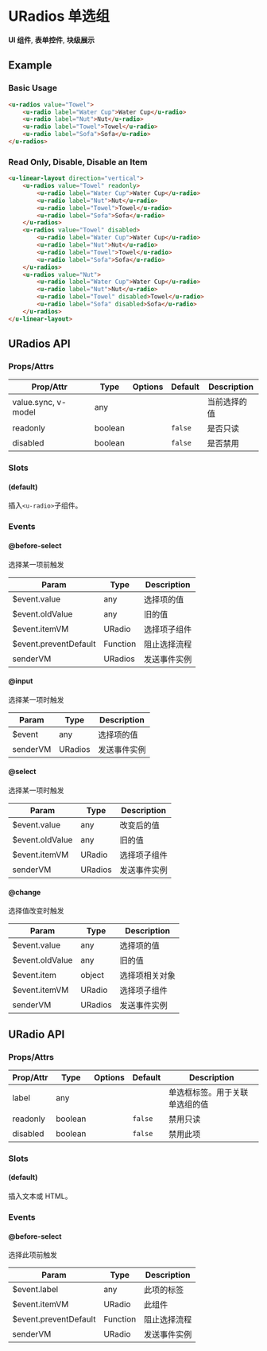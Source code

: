 <!-- 该 README.md 根据 api.yaml 和 docs/*.md 自动生成，为了方便在 GitHub 和 NPM 上查阅。如需修改，请查看源文件 -->

# URadios 单选组

**UI 组件**, **表单控件**, **块级展示**

## Example
### Basic Usage

``` html
<u-radios value="Towel">
    <u-radio label="Water Cup">Water Cup</u-radio>
    <u-radio label="Nut">Nut</u-radio>
    <u-radio label="Towel">Towel</u-radio>
    <u-radio label="Sofa">Sofa</u-radio>
</u-radios>
```

### Read Only, Disable, Disable an Item

``` html
<u-linear-layout direction="vertical">
    <u-radios value="Towel" readonly>
        <u-radio label="Water Cup">Water Cup</u-radio>
        <u-radio label="Nut">Nut</u-radio>
        <u-radio label="Towel">Towel</u-radio>
        <u-radio label="Sofa">Sofa</u-radio>
    </u-radios>
    <u-radios value="Towel" disabled>
        <u-radio label="Water Cup">Water Cup</u-radio>
        <u-radio label="Nut">Nut</u-radio>
        <u-radio label="Towel">Towel</u-radio>
        <u-radio label="Sofa">Sofa</u-radio>
    </u-radios>
    <u-radios value="Nut">
        <u-radio label="Water Cup">Water Cup</u-radio>
        <u-radio label="Nut">Nut</u-radio>
        <u-radio label="Towel" disabled>Towel</u-radio>
        <u-radio label="Sofa" disabled>Sofa</u-radio>
    </u-radios>
</u-linear-layout>
```

## URadios API
### Props/Attrs

| Prop/Attr | Type | Options | Default | Description |
| --------- | ---- | ------- | ------- | ----------- |
| value.sync, v-model | any |  |  | 当前选择的值 |
| readonly | boolean |  | `false` | 是否只读 |
| disabled | boolean |  | `false` | 是否禁用 |

### Slots

#### (default)

插入`<u-radio>`子组件。

### Events

#### @before-select

选择某一项前触发

| Param | Type | Description |
| ----- | ---- | ----------- |
| $event.value | any | 选择项的值 |
| $event.oldValue | any | 旧的值 |
| $event.itemVM | URadio | 选择项子组件 |
| $event.preventDefault | Function | 阻止选择流程 |
| senderVM | URadios | 发送事件实例 |

#### @input

选择某一项时触发

| Param | Type | Description |
| ----- | ---- | ----------- |
| $event | any | 选择项的值 |
| senderVM | URadios | 发送事件实例 |

#### @select

选择某一项时触发

| Param | Type | Description |
| ----- | ---- | ----------- |
| $event.value | any | 改变后的值 |
| $event.oldValue | any | 旧的值 |
| $event.itemVM | URadio | 选择项子组件 |
| senderVM | URadios | 发送事件实例 |

#### @change

选择值改变时触发

| Param | Type | Description |
| ----- | ---- | ----------- |
| $event.value | any | 选择项的值 |
| $event.oldValue | any | 旧的值 |
| $event.item | object | 选择项相关对象 |
| $event.itemVM | URadio | 选择项子组件 |
| senderVM | URadios | 发送事件实例 |

## URadio API
### Props/Attrs

| Prop/Attr | Type | Options | Default | Description |
| --------- | ---- | ------- | ------- | ----------- |
| label | any |  |  | 单选框标签。用于关联单选组的值 |
| readonly | boolean |  | `false` | 禁用只读 |
| disabled | boolean |  | `false` | 禁用此项 |

### Slots

#### (default)

插入文本或 HTML。

### Events

#### @before-select

选择此项前触发

| Param | Type | Description |
| ----- | ---- | ----------- |
| $event.label | any | 此项的标签 |
| $event.itemVM | URadio | 此组件 |
| $event.preventDefault | Function | 阻止选择流程 |
| senderVM | URadio | 发送事件实例 |
